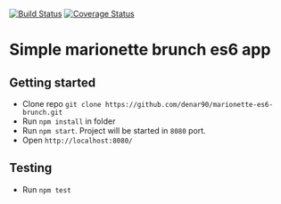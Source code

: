 [![Build Status](https://travis-ci.org/denar90/marionette-es6-brunch.svg?branch=master)](https://travis-ci.org/denar90/marionette-es6-brunch)
[![Coverage Status](https://coveralls.io/repos/denar90/marionette-es6-brunch/badge.svg?branch=master&service=github)](https://coveralls.io/github/denar90/marionette-es6-brunch?branch=master)

# Simple marionette brunch es6 app

## Getting started
* Clone repo `git clone https://github.com/denar90/marionette-es6-brunch.git`
* Run `npm install` in folder
* Run `npm start`. Project will be started in `8080` port.
* Open `http://localhost:8080/`

## Testing
* Run `npm test`